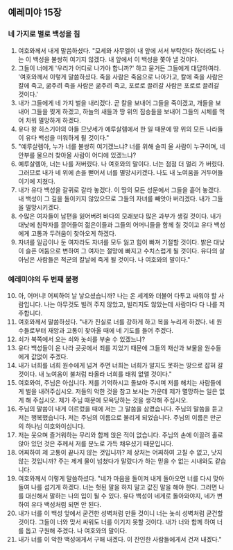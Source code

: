 ## 예레미야 15장

### 네 가지로 벌로 백성을 침
1. 여호와께서 내게 말씀하셨다. "모세와 사무엘이 내 앞에 서서 부탁한다 하더라도 나는 이 백성을 불쌍히 여기지 않겠다. 내 앞에서 이 백성을 쫓아 낼 것이다.
2. 그들이 너에게 '우리가 어디로 나가야 합니까?' 하고 묻거든 그들에게 대답하여라. '여호와께서 이렇게 말씀하셨다. 죽을 사람은 죽음으로 나아가고, 칼에 죽을 사람은 칼에 죽고, 굶주려 죽을 사람은 굶주려 죽고, 포로로 끌려갈 사람은 포로로 끌려갈 것이다.'
3. 내가 그들에게 네 가지 벌을 내리겠다. 곧 칼을 보내어 그들을 죽이겠고, 개들을 보내어 그들을 찢게 하겠고, 하늘의 새들과 땅 위의 짐승들을 보내어 그들의 시체를 먹어 치워 멸망하게 하겠다.
4. 유다 왕 히스기야의 아들 므낫세가 예루살렘에서 한 일 때문에 땅 위의 모든 나라들이 유다 백성을 미워하게 될 것이다."
5. "예루살렘아, 누가 너를 불쌍히 여기겠느냐? 너를 위해 슬피 울 사람이 누구이며, 네 안부를 물으러 찾아올 사람이 어디에 있겠느냐?
6. 예루살렘아, 너는 나를 저버렸다. 나 여호와의 말이다. 너는 점점 더 멀리 가 버렸다. 그러므로 내가 네 위에 손을 뻗어서 너를 멸망시키겠다. 나도 내 노여움을 거두어들이기에 지쳤다.
7. 내가 유다 백성을 갈퀴로 갈라 놓겠다. 이 땅의 모든 성문에서 그들을 흩어 놓겠다. 내 백성이 그 길을 돌이키지 않았으므로 그들의 자녀를 빼앗아 버리겠다. 내가 그들을 멸망시키겠다.
8. 수많은 여자들이 남편을 잃어버려 바다의 모래보다 많은 과부가 생길 것이다. 내가 대낮에 침략자를 끌어들여 젊은이들과 그들의 어머니들을 함께 칠 것이고 유다 백성에게 고통과 두려움이 찾아오게 하겠다.
9. 자녀를 일곱이나 둔 여자라도 자녀를 모두 잃고 힘이 빠져 기절할 것이다. 밝은 대낮이 슬픈 어둠으로 변하여 그 여자는 절망에 빠지고 수치스럽게 될 것이다. 유다의 살아남은 사람들은 적군의 칼날에 죽게 될 것이다. 나 여호와의 말이다."
### 예레미야의 두 번째 불평
10. 아, 어머니! 어찌하여 날 낳으셨습니까? 나는 온 세계와 더불어 다투고 싸워야 할 사람입니다. 나는 아무것도 빌려 주지 않았고, 빌리지도 않았는데 사람마다 다 나를 저주합니다.
11. 여호와께서 말씀하셨다. "내가 진실로 너를 강하게 하고 복을 누리게 하겠다. 네 원수들로부터 재앙과 고통이 찾아올 때에 네 기도를 들어 주겠다.
12. 쇠가 북쪽에서 오는 쇠와 놋쇠를 부술 수 있겠느냐?
13. 유다 백성들이 온 나라 곳곳에서 죄를 지었기 때문에 그들의 재산과 보물을 원수들에게 값없이 주겠다.
14. 내가 너희를 너희 원수에게 넘겨 주면 너희는 너희가 알지도 못하는 땅으로 잡혀 갈 것이다. 내 노여움이 불처럼 타올라 너희를 태워 없앨 것이다."
15. 여호와여, 주님은 아십니다. 저를 기억하시고 돌보아 주시며 저를 해치는 사람들에게 벌을 내려주십시오. 저들의 악한 것을 참고 보시는 가운데 제가 멸망하는 일은 없게 해 주십시오. 제가 주님 때문에 모욕당하는 것을 생각해 주십시오.
16. 주님의 말씀이 내게 이르렀을 때에 저는 그 말씀을 삼켰습니다. 주님의 말씀을 듣고 저는 행복했습니다. 저는 주님의 이름으로 불리게 되었습니다. 주님의 이름은 만군의 하나님 여호와이십니다.
17. 저는 웃으며 즐거워하는 무리와 함께 앉은 적이 없습니다. 주님의 손에 이끌려 홀로 앉아 있던 것은 주께서 저를 분노로 가득 채우셨기 때문입니다.
18. 어찌하여 제 고통이 끝나지 않는 것입니까? 제 상처는 어찌하여 고칠 수 없고, 낫지 않는 것입니까? 주는 제게 물이 넘쳤다가 말랐다가 하는 믿을 수 없는 시내와도 같습니다.
19. 여호와께서 이렇게 말씀하셨다. "네가 마음을 돌이켜 내게 돌아오면 너를 다시 맞아들여 나를 섬기게 하겠다. 너는 헛된 말을 하지 말고 값진 말을 해야 한다. 그러면 나를 대신해서 말하는 나의 입이 될 수 있다. 유다 백성이 네게로 돌아와야지, 네가 변하여 유다 백성처럼 되면 안 된다.
20. 내가 너를 이 백성 앞에서 굳건한 성벽처럼 만들 것이니 너는 놋쇠 성벽처럼 굳건할 것이다. 그들이 너와 맞서 싸워도 너를 이기지 못할 것이다. 내가 너와 함께 하여 너를 돕고 구원해 주겠다. 나 여호와의 말이다.
21. 내가 너를 이 악한 백성에게서 구해 내겠다. 이 잔인한 사람들에게서 건져 내겠다."
